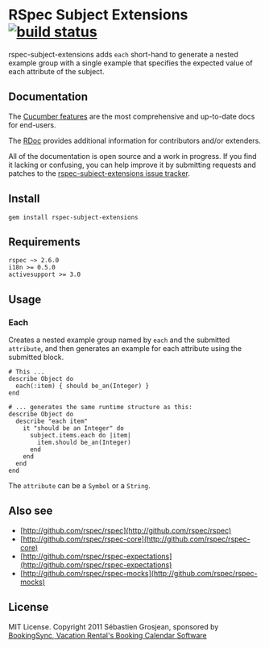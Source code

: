 # RSpec Subject Extensions [![build status](http://travis-ci.org/ZenCocoon/rspec-subject-extensions.png)](http://travis-ci.org/ZenCocoon/rspec-subject-extensions)

rspec-subject-extensions adds `each` short-hand to generate a nested example group with
a single example that specifies the expected value of each attribute of the subject.

## Documentation

The [Cucumber features](http://relishapp.com/ZenCocoon/rspec-subject-extensions)
are the most comprehensive and up-to-date docs for end-users.

The [RDoc](http://rubydoc.info/gems/rspec-subject-extensions/0.2.2/frames) provides
additional information for contributors and/or extenders.

All of the documentation is open source and a work in progress. If you find it
lacking or confusing, you can help improve it by submitting requests and
patches to the [rspec-subject-extensions issue
tracker](https://github.com/ZenCocoon/rspec-subject-extensions/issues).

## Install

    gem install rspec-subject-extensions

## Requirements

    rspec ~> 2.6.0
    i18n >= 0.5.0
    activesupport >= 3.0

## Usage

### Each

Creates a nested example group named by `each` and the submitted `attribute`,
and then generates an example for each attribute using the submitted block.

    # This ...
    describe Object do
      each(:item) { should be_an(Integer) }
    end

    # ... generates the same runtime structure as this:
    describe Object do
      describe "each item"
        it "should be an Integer" do
          subject.items.each do |item|
            item.should be_an(Integer)
          end
        end
      end
    end

The `attribute` can be a `Symbol` or a `String`.

## Also see

* [http://github.com/rspec/rspec](http://github.com/rspec/rspec)
* [http://github.com/rspec/rspec-core](http://github.com/rspec/rspec-core)
* [http://github.com/rspec/rspec-expectations](http://github.com/rspec/rspec-expectations)
* [http://github.com/rspec/rspec-mocks](http://github.com/rspec/rspec-mocks)

## License

MIT License. Copyright 2011 Sébastien Grosjean, sponsored by [BookingSync, Vacation Rental's Booking Calendar Software](http://www.bookingsync.com)
